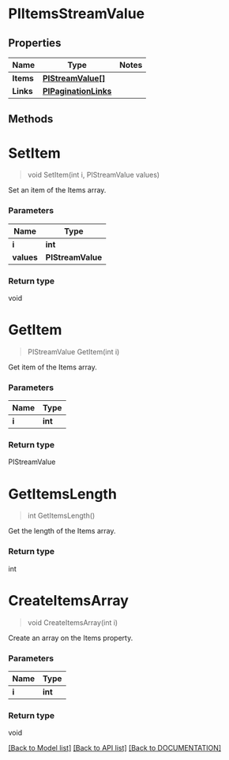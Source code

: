 # PIItemsStreamValue

## Properties
Name | Type | Notes
------------ | ------------- | -------------
**Items** | **[**PIStreamValue[]**](../Model/PIStreamValue.md)**
**Links** | **[**PIPaginationLinks**](../Model/PIPaginationLinks.md)**

## Methods

# **SetItem**
> void SetItem(int i, PIStreamValue values)

Set an item of the Items array.

### Parameters

Name | Type
------------- | -------------
 **i** | **int**
 **values** | **PIStreamValue**

### Return type

void


# **GetItem**
> PIStreamValue GetItem(int i)

Get item of the Items array.

### Parameters

Name | Type
------------- | -------------
 **i** | **int**

### Return type

PIStreamValue


# **GetItemsLength**
> int GetItemsLength()

Get the length of the Items array.


### Return type

int


# **CreateItemsArray**
> void CreateItemsArray(int i)

Create an array on the Items property.

### Parameters

Name | Type
------------- | -------------
 **i** | **int**

### Return type

void

[[Back to Model list]](../../DOCUMENTATION.md#documentation-for-models) [[Back to API list]](../../DOCUMENTATION.md#documentation-for-api-endpoints) [[Back to DOCUMENTATION]](../../DOCUMENTATION.md)
